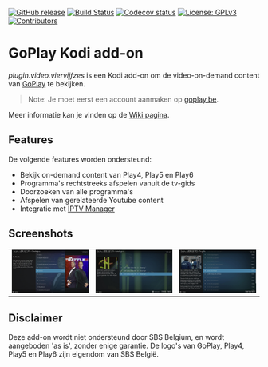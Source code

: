 [![GitHub release](https://img.shields.io/github/release/add-ons/plugin.video.viervijfzes.svg?include_prereleases)](https://github.com/add-ons/plugin.video.viervijfzes/releases)
[![Build Status](https://img.shields.io/github/workflow/status/add-ons/plugin.video.viervijfzes/CI/master)](https://github.com/add-ons/plugin.video.viervijfzes/actions?query=branch%3Amaster)
[![Codecov status](https://img.shields.io/codecov/c/github/add-ons/plugin.video.viervijfzes/master)](https://codecov.io/gh/add-ons/plugin.video.viervijfzes/branch/master)
[![License: GPLv3](https://img.shields.io/badge/License-GPLv3-yellow.svg)](https://opensource.org/licenses/GPL-3.0)
[![Contributors](https://img.shields.io/github/contributors/add-ons/plugin.video.viervijfzes.svg)](https://github.com/add-ons/plugin.video.viervijfzes/graphs/contributors)

# GoPlay Kodi add-on

*plugin.video.viervijfzes* is een Kodi add-on om de video-on-demand content van [GoPlay](https://www.goplay.be/) te bekijken. 

> Note: Je moet eerst een account aanmaken op [goplay.be](https://www.goplay.be/).

Meer informatie kan je vinden op de [Wiki pagina](https://github.com/add-ons/plugin.video.viervijfzes/wiki).

## Features

De volgende features worden ondersteund:
* Bekijk on-demand content van Play4, Play5 en Play6
* Programma's rechtstreeks afspelen vanuit de tv-gids
* Doorzoeken van alle programma's
* Afspelen van gerelateerde Youtube content
* Integratie met [IPTV Manager](https://github.com/add-ons/service.iptv.manager)

## Screenshots

<table>
  <tr>
    <td><img src="resources/screenshot01.jpg" width=270></td>
    <td><img src="resources/screenshot02.jpg" width=270></td>
    <td><img src="resources/screenshot03.jpg" width=270></td>
  </tr>
 </table>

## Disclaimer

Deze add-on wordt niet ondersteund door SBS Belgium, en wordt aangeboden 'as is', zonder enige garantie.
De logo's van GoPlay, Play4, Play5 en Play6 zijn eigendom van SBS België.
